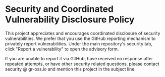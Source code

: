 # Security and Coordinated Vulnerability Disclosure Policy

This project appreciates and encourages coordinated disclosure of security vulnerabilities. We prefer that you use the GitHub reporting mechanism to privately report vulnerabilities. Under the main repository's security tab, click "Report a vulnerability" to open the advisory form.

If you are unable to report it via GitHub, have received no response after repeated attempts, or have other security related questions, please contact security @ gr-oss.io and mention this project in the subject line. 
